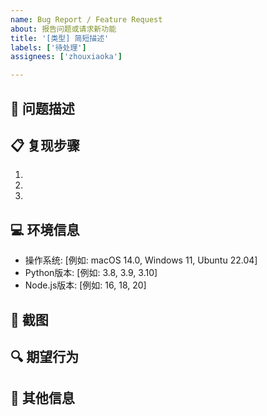 ```yaml
---
name: Bug Report / Feature Request
about: 报告问题或请求新功能
title: '[类型] 简短描述'
labels: ['待处理']
assignees: ['zhouxiaoka']

---
```


## 🐛 问题描述
<!-- 请详细描述你遇到的问题 -->

## 📋 复现步骤
1. 
2. 
3. 

## 💻 环境信息
- 操作系统: [例如: macOS 14.0, Windows 11, Ubuntu 22.04]
- Python版本: [例如: 3.8, 3.9, 3.10]
- Node.js版本: [例如: 16, 18, 20]

## 📸 截图
<!-- 如果有截图，请在这里添加 -->

## 🔍 期望行为
<!-- 描述你期望的正确行为 -->

## 📝 其他信息
<!-- 任何其他相关信息 --> 